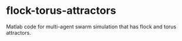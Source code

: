 # flock-torus-attractors
Matlab code for multi-agent swarm simulation that has flock and torus attractors.
